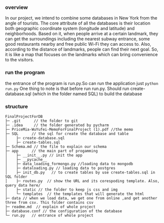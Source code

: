 ### overview
In our project, we intend to combine some databases in New York from the angle of tourists. The core attribute of all the databases is their location both geographic coordinate system (longitude and latitude) and neighborhoods. Based on it, when people arrive at a certain landmark, they can get the surroundings including the nearest subway entrance, some good restaurants nearby and free public Wi-Fi they can access to.  Also, according to the distance of landmarks, people can find their next goal. So, it is like a map that focuses on the landmarks which can bring convenience to the visitors.

### run the program
the entrance of the program is run.py.So can run the application just ``` python run.py ```
One thing to note is that before run run.py. Should run create-database.sql (which in the folder named SQL) to build the database

### structure
```
FinalProjectForDB
├─ .git      // the folder to git
├─ .idea     // the folder generated by pycharm
├─ PriceMia-WuYufei-MemoForFinalProject (1).pdf //the memo
├─ SQL      // the sql for create the database and table
│    ├─ create-database.sql
│    ├─ create-tables.sql
├─ Schema.md // the file to explain our schema
├─ app      // the main part of progamming
│    ├─ __init__.py // init the app
│    ├─ __pycache__
│    ├─ data_loading_formongo.py //loading data to mongodb  
│    ├─ dataloading.py // loading data to postgres
│    ├─ init_db.py   // to create tables by use create-tables.sql in SQL folder
│    ├─ routes.py  // show the URL and its corespoding template. Also, query data here/
│    ├─ static // the folder to keep js css and img
│    └─ templates  // the templates that will generate the html
├─ data // when we load data, we get one from online ,and get another three from csv. This folder contains csv
├─ readme.md  // explain of whole project
├─ database.conf // the configuration of the database
└─ run.py   // entrance of whole project
```
